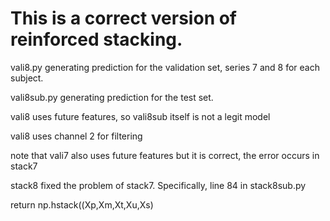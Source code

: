 # This is a correct version of reinforced stacking.
vali8.py generating prediction for the validation set, series 7 and 8 for each subject.

vali8sub.py generating prediction for the test set.

vali8 uses future features, so vali8sub itself is not a legit model

vali8 uses channel 2 for filtering

note that vali7 also uses future features but it is correct, the error occurs in stack7

stack8 fixed the problem of stack7. Specifically,  line 84 in stack8sub.py

return np.hstack((Xp,Xm,Xt,Xu,Xs)
